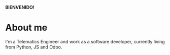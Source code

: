 **BIENVENIDO!**

# About me
I'm a Telematics Engineer and work as a software developer, currently living
from Python, JS and Odoo.
